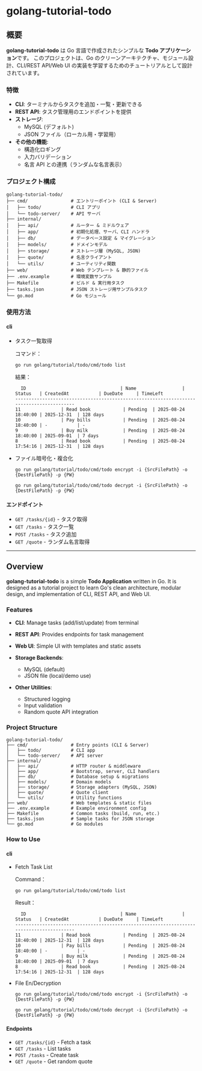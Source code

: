 # golang-tutorial-todo

## 概要 

**golang-tutorial-todo** は Go 言語で作成されたシンプルな **Todo アプリケーション**です。
このプロジェクトは、Go のクリーンアーキテクチャ、モジュール設計、CLI/REST API/Web UI の実装を学習するためのチュートリアルとして設計されています。

### 特徴

* **CLI**: ターミナルからタスクを追加・一覧・更新できる
* **REST API**: タスク管理用のエンドポイントを提供
* **ストレージ**:
  * MySQL (デフォルト)
  * JSON ファイル（ローカル用・学習用）
* **その他の機能**:
  * 構造化ロギング
  * 入力バリデーション
  * 名言 API との連携（ランダムな名言表示）

### プロジェクト構成

```
golang-tutorial-todo/
├── cmd/                # エントリーポイント (CLI & Server)
│   ├── todo/           # CLI アプリ
│   └── todo-server/    # API サーバ
├── internal/
│   ├── api/            # ルーター & ミドルウェア
│   ├── app/            # 初期化処理、サーバ、CLI ハンドラ
│   ├── db/             # データベース設定 & マイグレーション
│   ├── models/         # ドメインモデル
│   ├── storage/        # ストレージ層 (MySQL, JSON)
│   ├── quote/          # 名言クライアント
│   └── utils/          # ユーティリティ関数
├── web/                # Web テンプレート & 静的ファイル
├── .env.example        # 環境変数サンプル
├── Makefile            # ビルド & 実行用タスク
├── tasks.json          # JSON ストレージ用サンプルタスク
└── go.mod              # Go モジュール
```

### 使用方法

#### cli
- タスク一覧取得

  コマンド：
  ```
  go run golang/tutorial/todo/cmd/todo list
  ```
  結果：
  ```
    ID                                   | Name                 | Status   | CreatedAt           | DueDate     | TimeLeft
  -----------------------------------------------------------------------------------------
  11               | Read book            | Pending  | 2025-08-24 18:40:00 | 2025-12-31  | 128 days       
  10               | Pay bills            | Pending  | 2025-08-24 18:40:00 | -           | -              
  9                | Buy milk             | Pending  | 2025-08-24 18:40:00 | 2025-09-01  | 7 days         
  8                | Read book            | Pending  | 2025-08-24 17:54:16 | 2025-12-31  | 128 days       
  ```

- ファイル暗号化・複合化
  ```
  go run golang/tutorial/todo/cmd/todo encrypt -i {SrcFilePath} -o {DestFilePath} -p {PW}
  ```
  ```
  go run golang/tutorial/todo/cmd/todo decrypt -i {SrcFilePath} -o {DestFilePath} -p {PW}
  ```

#### エンドポイント

* `GET /tasks/{id}` - タスク取得
* `GET /tasks` - タスク一覧
* `POST /tasks` - タスク追加
* `GET /quote` - ランダム名言取得

---

## Overview

**golang-tutorial-todo** is a simple **Todo Application** written in Go.
It is designed as a tutorial project to learn Go's clean architecture, modular design, and implementation of CLI, REST API, and Web UI.

### Features

* **CLI**: Manage tasks (add/list/update) from terminal
* **REST API**: Provides endpoints for task management
* **Web UI**: Simple UI with templates and static assets
* **Storage Backends**:

  * MySQL (default)
  * JSON file (local/demo use)
* **Other Utilities**:

  * Structured logging
  * Input validation
  * Random quote API integration

### Project Structure

```
golang-tutorial-todo/
├── cmd/                # Entry points (CLI & Server)
│   ├── todo/           # CLI app
│   └── todo-server/    # API server
├── internal/
│   ├── api/            # HTTP router & middleware
│   ├── app/            # Bootstrap, server, CLI handlers
│   ├── db/             # Database setup & migrations
│   ├── models/         # Domain models
│   ├── storage/        # Storage adapters (MySQL, JSON)
│   ├── quote/          # Quote client
│   └── utils/          # Utility functions
├── web/                # Web templates & static files
├── .env.example        # Example environment config
├── Makefile            # Common tasks (build, run, etc.)
├── tasks.json          # Sample tasks for JSON storage
└── go.mod              # Go modules
```

### How to Use

#### cli
- Fetch Task List

  Command：
  ```
  go run golang/tutorial/todo/cmd/todo list
  ```
  Result：
  ```
    ID                                   | Name                 | Status   | CreatedAt           | DueDate     | TimeLeft
  -----------------------------------------------------------------------------------------
  11               | Read book            | Pending  | 2025-08-24 18:40:00 | 2025-12-31  | 128 days       
  10               | Pay bills            | Pending  | 2025-08-24 18:40:00 | -           | -              
  9                | Buy milk             | Pending  | 2025-08-24 18:40:00 | 2025-09-01  | 7 days         
  8                | Read book            | Pending  | 2025-08-24 17:54:16 | 2025-12-31  | 128 days       
  ```

- File En/Decryption
  ```
  go run golang/tutorial/todo/cmd/todo encrypt -i {SrcFilePath} -o {DestFilePath} -p {PW}
  ```
  ```
  go run golang/tutorial/todo/cmd/todo decrypt -i {SrcFilePath} -o {DestFilePath} -p {PW}
  ```

#### Endpoints

* `GET /tasks/{id}` - Fetch a task
* `GET /tasks` - List tasks
* `POST /tasks` - Create task
* `GET /quote` - Get random quote
